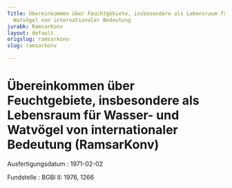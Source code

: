 ```yaml
---
Title: Übereinkommen über Feuchtgebiete, insbesondere als Lebensraum für Wasser- und
  Watvögel von internationaler Bedeutung
jurabk: RamsarKonv
layout: default
origslug: ramsarkonv
slug: ramsarkonv

---
```


# Übereinkommen über Feuchtgebiete, insbesondere als Lebensraum für Wasser- und Watvögel von internationaler Bedeutung (RamsarKonv)

Ausfertigungsdatum
:   1971-02-02

Fundstelle
:   BGBl II: 1976, 1266

